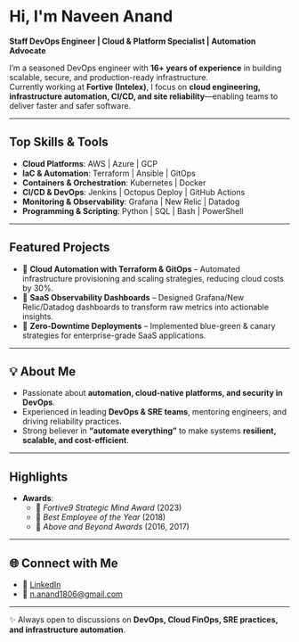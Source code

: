 # Hi, I'm Naveen Anand  

**Staff DevOps Engineer | Cloud & Platform Specialist | Automation Advocate**  

I’m a seasoned DevOps engineer with **16+ years of experience** in building scalable, secure, and production-ready infrastructure.  
Currently working at **Fortive (Intelex)**, I focus on **cloud engineering, infrastructure automation, CI/CD, and site reliability**—enabling teams to deliver faster and safer software.  

---

##  Top Skills & Tools  
- **Cloud Platforms**: AWS | Azure | GCP  
- **IaC & Automation**: Terraform | Ansible | GitOps  
- **Containers & Orchestration**: Kubernetes | Docker  
- **CI/CD & DevOps**: Jenkins | Octopus Deploy | GitHub Actions  
- **Monitoring & Observability**: Grafana | New Relic | Datadog  
- **Programming & Scripting**: Python | SQL | Bash | PowerShell  

---

## Featured Projects
- 🔹 **Cloud Automation with Terraform & GitOps** – Automated infrastructure provisioning and scaling strategies, reducing cloud costs by 30%.  
- 🔹 **SaaS Observability Dashboards** – Designed Grafana/New Relic/Datadog dashboards to transform raw metrics into actionable insights.  
- 🔹 **Zero-Downtime Deployments** – Implemented blue-green & canary strategies for enterprise-grade SaaS applications.  

---

## 💡 About Me
- Passionate about **automation, cloud-native platforms, and security in DevOps**.  
- Experienced in leading **DevOps & SRE teams**, mentoring engineers, and driving reliability practices.  
- Strong believer in **“automate everything”** to make systems **resilient, scalable, and cost-efficient**.  

---

##  Highlights
- **Awards**:  
  - 🏅 *Fortive9 Strategic Mind Award* (2023)  
  - 🏅 *Best Employee of the Year* (2018)  
  - 🏅 *Above and Beyond Awards* (2016, 2017)  
---

## 🌐 Connect with Me  
- 💼 [LinkedIn](https://www.linkedin.com/in/anandnaveen/)  
- 📧 n.anand1806@gmail.com  

---

✨ Always open to discussions on **DevOps, Cloud FinOps, SRE practices, and infrastructure automation**.  
